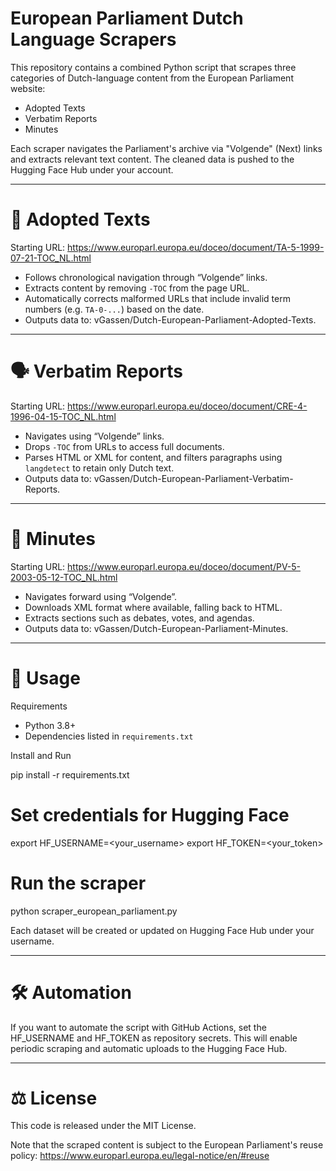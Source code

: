 # European Parliament Dutch Language Scrapers

This repository contains a combined Python script that scrapes three categories of Dutch-language content from the European Parliament website:

- Adopted Texts
- Verbatim Reports
- Minutes

Each scraper navigates the Parliament's archive via "Volgende" (Next) links and extracts relevant text content. The cleaned data is pushed to the Hugging Face Hub under your account.

---

# 📘 Adopted Texts

Starting URL:
https://www.europarl.europa.eu/doceo/document/TA-5-1999-07-21-TOC_NL.html

- Follows chronological navigation through “Volgende” links.
- Extracts content by removing `-TOC` from the page URL.
- Automatically corrects malformed URLs that include invalid term numbers (e.g. `TA-0-...`) based on the date.
- Outputs data to: vGassen/Dutch-European-Parliament-Adopted-Texts.

---

# 🗣️ Verbatim Reports

Starting URL:
https://www.europarl.europa.eu/doceo/document/CRE-4-1996-04-15-TOC_NL.html

- Navigates using “Volgende” links.
- Drops `-TOC` from URLs to access full documents.
- Parses HTML or XML for content, and filters paragraphs using `langdetect` to retain only Dutch text.
- Outputs data to: vGassen/Dutch-European-Parliament-Verbatim-Reports.

---

# 📝 Minutes

Starting URL:
https://www.europarl.europa.eu/doceo/document/PV-5-2003-05-12-TOC_NL.html

- Navigates forward using “Volgende”.
- Downloads XML format where available, falling back to HTML.
- Extracts sections such as debates, votes, and agendas.
- Outputs data to: vGassen/Dutch-European-Parliament-Minutes.

---

# 🔧 Usage

Requirements

- Python 3.8+
- Dependencies listed in `requirements.txt`

Install and Run

pip install -r requirements.txt

# Set credentials for Hugging Face
export HF_USERNAME=<your_username>
export HF_TOKEN=<your_token>

# Run the scraper
python scraper_european_parliament.py

Each dataset will be created or updated on Hugging Face Hub under your username.

---

# 🛠️ Automation

If you want to automate the script with GitHub Actions, set the HF_USERNAME and HF_TOKEN as repository secrets. This will enable periodic scraping and automatic uploads to the Hugging Face Hub.

---

# ⚖️ License

This code is released under the MIT License. 

Note that the scraped content is subject to the European Parliament's reuse policy:
https://www.europarl.europa.eu/legal-notice/en/#reuse
